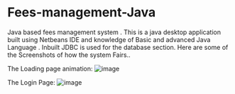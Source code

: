 # Fees-management-Java
Java based fees management system .
This is a java desktop application built using Netbeans IDE and knowledge of Basic and advanced Java Language .
Inbuilt JDBC is used for the database section.
Here are some of the Screenshots of how the system Fairs..


The Loading page animation: 
![image](https://github.com/PrajwolChand/Fees-management-Java/assets/136473944/7b44e775-797b-471e-a49d-a8bb93febc30)


The Login Page:
![image](https://github.com/PrajwolChand/Fees-management-Java/assets/136473944/1e34a05c-dd55-417f-b95f-4d22c858c833)
